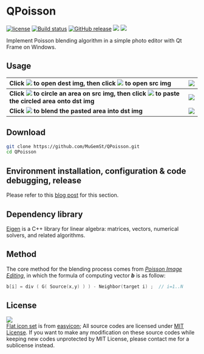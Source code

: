 # QPoisson
[![license](https://img.shields.io/github/license/MuGemSt/QPoisson.svg)](https://github.com/MuGemSt/QPoisson/blob/main/LICENSE)
[![Build status](https://ci.appveyor.com/api/projects/status/832yt4vq8lw6hgjr?svg=true)](https://ci.appveyor.com/project/MuGemSt/qpoisson)
[![GitHub release](https://img.shields.io/github/release/MuGemSt/QPoisson.svg)](https://github.com/MuGemSt/QPoisson/releases/latest)
[![](https://img.shields.io/badge/bilibili-BV1zd4y1J7FG-fc8bab.svg)](https://www.bilibili.com/video/BV1zd4y1J7FG)
[![](https://img.shields.io/badge/cnblog-17179947-075db3.svg)](https://www.cnblogs.com/MuGem/p/17179947.html)

Implement Poisson blending algorithm in a simple photo editor with Qt Frame on Windows.

## Usage
| Click ![](https://user-images.githubusercontent.com/20459298/233123164-23dac4e6-6488-4686-b458-1d5bba09b72e.png) to open dest img, then click ![](https://user-images.githubusercontent.com/20459298/233123278-290fe42e-0731-45fe-9d1a-85b876947311.png) to open src img                                           | ![](https://user-images.githubusercontent.com/20459298/233123365-cfa819c6-60e0-4b47-9b7e-12f5b439e513.PNG) |
| :----------------------------------------------------------------------------------------------------------------------------------------------------------------------------------------------------------------------------------------------------------------------------------------------------------------- | :--------------------------------------------------------------------------------------------------------: |
| <b>Click ![](https://user-images.githubusercontent.com/20459298/233123432-9c14faa7-fe41-44f0-9857-0ea282d95cd7.png) to circle an area on src img, then click ![](https://user-images.githubusercontent.com/20459298/233123647-b854bb57-391c-4cd6-bf9c-accd84539437.png) to paste the circled area onto dst img</b> | ![](https://user-images.githubusercontent.com/20459298/233123748-3634ce53-28f4-44c6-9d39-9bccfac3fbf3.PNG) |
| <b>Click ![](https://user-images.githubusercontent.com/20459298/233123837-eb66ca36-32ac-495d-810a-0db32e5a3ba3.png) to blend the pasted area into dst img</b>                                                                                                                                                      | ![](https://user-images.githubusercontent.com/20459298/233123915-39ee1092-9c09-4e99-9539-e2cd36301e4c.PNG) |

## Download
```bash
git clone https://github.com/MuGemSt/QPoisson.git
cd QPoisson
```

## Environment installation, configuration & code debugging, release
Please refer to this [blog post](https://www.cnblogs.com/MuGemSt/p/17017063.html) for this section.

## Dependency library
[Eigen](http://eigen.tuxfamily.org) is a C++ library for linear algebra: matrices, vectors, numerical solvers, and related algorithms.

## Method
The core method for the blending process comes from [_Poisson Image Editing_](http://www.cs.jhu.edu/~misha/Fall07/Papers/Perez03.pdf), in which the formula of computing vector **_b_** is as follow:<br>
```cpp
b[i] = div ( G( Source(x,y) ) ) - Neighbor(target i) ;  // i=1..N
```

## License
![](https://www.gnu.org/software/mit-scheme/lambda.png)<br>
[Flat icon set](https://github.com/MuGemSt/QPoisson/tree/main/QPoisson/Resources) is from [easyicon](https://www.easyicon.cc); All source codes are licensed under [MIT License](https://opensource.org/licenses/MIT). If you want to make any modification on these source codes while keeping new codes unprotected by MIT License, please contact me for a sublicense instead.
